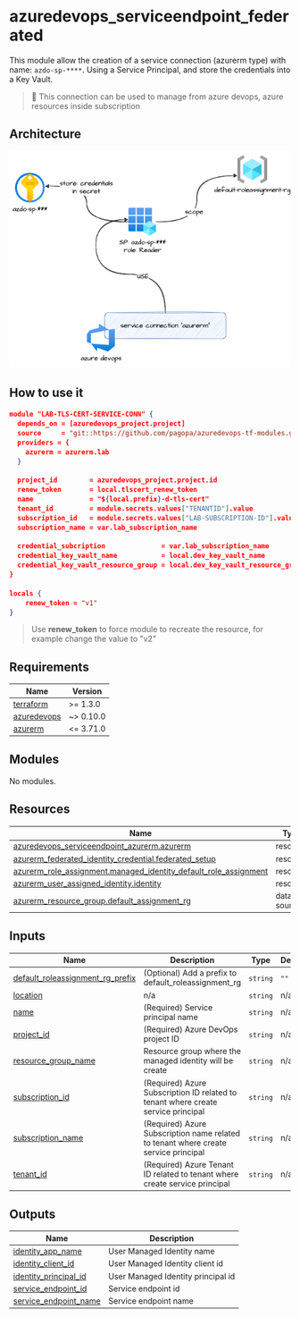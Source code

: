 # azuredevops_serviceendpoint_federated

This module allow the creation of a service connection (azurerm type) with name: `azdo-sp-****`.
Using a Service Principal, and store the credentials into a Key Vault.

> 🏁 This connection can be used to manage from azure devops, azure resources inside subscription

## Architecture

![This is an image](./docs/module-arch.drawio.png)

## How to use it

```json
module "LAB-TLS-CERT-SERVICE-CONN" {
  depends_on = [azuredevops_project.project]
  source     = "git::https://github.com/pagopa/azuredevops-tf-modules.git//azuredevops_serviceendpoint_azurerm_limited?ref=v2.0.4"
  providers = {
    azurerm = azurerm.lab
  }

  project_id        = azuredevops_project.project.id
  renew_token       = local.tlscert_renew_token
  name              = "${local.prefix}-d-tls-cert"
  tenant_id         = module.secrets.values["TENANTID"].value
  subscription_id   = module.secrets.values["LAB-SUBSCRIPTION-ID"].value
  subscription_name = var.lab_subscription_name

  credential_subcription              = var.lab_subscription_name
  credential_key_vault_name           = local.dev_key_vault_name
  credential_key_vault_resource_group = local.dev_key_vault_resource_group
}

locals {
    renew_token = "v1"
}
```

> Use **renew_token** to force module to recreate the resource, for example change the value to "v2"

<!-- markdownlint-disable -->
<!-- BEGINNING OF PRE-COMMIT-TERRAFORM DOCS HOOK -->
## Requirements

| Name | Version |
|------|---------|
| <a name="requirement_terraform"></a> [terraform](#requirement\_terraform) | >= 1.3.0 |
| <a name="requirement_azuredevops"></a> [azuredevops](#requirement\_azuredevops) | ~> 0.10.0 |
| <a name="requirement_azurerm"></a> [azurerm](#requirement\_azurerm) | <= 3.71.0 |

## Modules

No modules.

## Resources

| Name | Type |
|------|------|
| [azuredevops_serviceendpoint_azurerm.azurerm](https://registry.terraform.io/providers/microsoft/azuredevops/latest/docs/resources/serviceendpoint_azurerm) | resource |
| [azurerm_federated_identity_credential.federated_setup](https://registry.terraform.io/providers/hashicorp/azurerm/latest/docs/resources/federated_identity_credential) | resource |
| [azurerm_role_assignment.managed_identity_default_role_assignment](https://registry.terraform.io/providers/hashicorp/azurerm/latest/docs/resources/role_assignment) | resource |
| [azurerm_user_assigned_identity.identity](https://registry.terraform.io/providers/hashicorp/azurerm/latest/docs/resources/user_assigned_identity) | resource |
| [azurerm_resource_group.default_assignment_rg](https://registry.terraform.io/providers/hashicorp/azurerm/latest/docs/data-sources/resource_group) | data source |

## Inputs

| Name | Description | Type | Default | Required |
|------|-------------|------|---------|:--------:|
| <a name="input_default_roleassignment_rg_prefix"></a> [default\_roleassignment\_rg\_prefix](#input\_default\_roleassignment\_rg\_prefix) | (Optional) Add a prefix to default\_roleassignment\_rg | `string` | `""` | no |
| <a name="input_location"></a> [location](#input\_location) | n/a | `string` | n/a | yes |
| <a name="input_name"></a> [name](#input\_name) | (Required) Service principal name | `string` | n/a | yes |
| <a name="input_project_id"></a> [project\_id](#input\_project\_id) | (Required) Azure DevOps project ID | `string` | n/a | yes |
| <a name="input_resource_group_name"></a> [resource\_group\_name](#input\_resource\_group\_name) | Resource group where the managed identity will be create | `string` | n/a | yes |
| <a name="input_subscription_id"></a> [subscription\_id](#input\_subscription\_id) | (Required) Azure Subscription ID related to tenant where create service principal | `string` | n/a | yes |
| <a name="input_subscription_name"></a> [subscription\_name](#input\_subscription\_name) | (Required) Azure Subscription name related to tenant where create service principal | `string` | n/a | yes |
| <a name="input_tenant_id"></a> [tenant\_id](#input\_tenant\_id) | (Required) Azure Tenant ID related to tenant where create service principal | `string` | n/a | yes |

## Outputs

| Name | Description |
|------|-------------|
| <a name="output_identity_app_name"></a> [identity\_app\_name](#output\_identity\_app\_name) | User Managed Identity name |
| <a name="output_identity_client_id"></a> [identity\_client\_id](#output\_identity\_client\_id) | User Managed Identity client id |
| <a name="output_identity_principal_id"></a> [identity\_principal\_id](#output\_identity\_principal\_id) | User Managed Identity principal id |
| <a name="output_service_endpoint_id"></a> [service\_endpoint\_id](#output\_service\_endpoint\_id) | Service endpoint id |
| <a name="output_service_endpoint_name"></a> [service\_endpoint\_name](#output\_service\_endpoint\_name) | Service endpoint name |
<!-- END OF PRE-COMMIT-TERRAFORM DOCS HOOK -->
